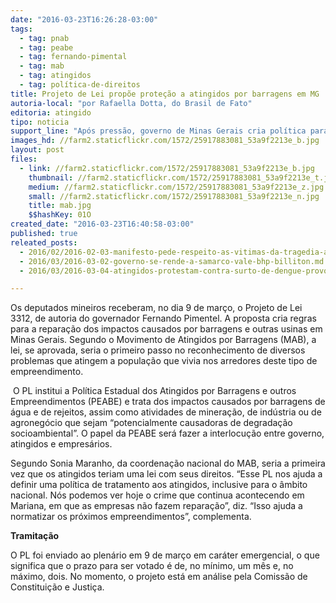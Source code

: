 ```yaml
---
date: "2016-03-23T16:26:28-03:00"
tags:
  - tag: pnab
  - tag: peabe
  - tag: fernando-pimental
  - tag: mab
  - tag: atingidos
  - tag: política-de-direitos
title: Projeto de Lei propõe proteção a atingidos por barragens em MG
autoria-local: "por Rafaella Dotta, do Brasil de Fato"
editoria: atingido
tipo: noticia
support_line: "Após pressão, governo de Minas Gerais cria política para analisar impactos"
images_hd: //farm2.staticflickr.com/1572/25917883081_53a9f2213e_b.jpg
layout: post
files:
  - link: //farm2.staticflickr.com/1572/25917883081_53a9f2213e_b.jpg
    thumbnail: //farm2.staticflickr.com/1572/25917883081_53a9f2213e_t.jpg
    medium: //farm2.staticflickr.com/1572/25917883081_53a9f2213e_z.jpg
    small: //farm2.staticflickr.com/1572/25917883081_53a9f2213e_n.jpg
    title: mab.jpg
    $$hashKey: 01O
created_date: "2016-03-23T16:40:58-03:00"
published: true
releated_posts:
  - 2016/02/2016-02-03-manifesto-pede-respeito-as-vitimas-da-tragedia-ambiental-de-mariana.md
  - 2016/03/2016-03-02-governo-se-rende-a-samarco-vale-bhp-billiton.md
  - 2016/03/2016-03-04-atingidos-protestam-contra-surto-de-dengue-provocado-pela-samarco.md

---
```

<p>Os deputados mineiros receberam, no dia 9 de mar&ccedil;o, o Projeto de Lei 3312, de autoria do governador Fernando Pimentel. A proposta cria regras para a repara&ccedil;&atilde;o dos impactos causados por barragens e outras usinas em Minas Gerais. Segundo o Movimento de Atingidos por Barragens (MAB), a lei, se aprovada, seria o primeiro passo no reconhecimento de diversos problemas que atingem a popula&ccedil;&atilde;o que vivia nos arredores deste tipo de empreendimento.</p>

<p>&nbsp;O PL institui a Pol&iacute;tica Estadual dos Atingidos por Barragens e outros Empreendimentos (PEABE) e trata dos impactos causados por barragens de &aacute;gua e de rejeitos, assim como atividades de minera&ccedil;&atilde;o, de ind&uacute;stria ou de agroneg&oacute;cio que sejam &ldquo;potencialmente causadoras de degrada&ccedil;&atilde;o socioambiental&rdquo;. O papel da PEABE ser&aacute; fazer a interlocu&ccedil;&atilde;o entre governo, atingidos e empres&aacute;rios.</p>

<p>Segundo Sonia Maranho, da coordena&ccedil;&atilde;o nacional do MAB, seria a primeira vez que os atingidos teriam uma lei com seus direitos. &ldquo;Esse PL nos ajuda a definir uma pol&iacute;tica de tratamento aos atingidos, inclusive para o &acirc;mbito nacional. N&oacute;s podemos ver hoje o crime que continua acontecendo em Mariana, em que as empresas n&atilde;o fazem repara&ccedil;&atilde;o&rdquo;, diz. &ldquo;Isso ajuda a normatizar os pr&oacute;ximos empreendimentos&rdquo;, complementa.</p>

<p><strong>Tramita&ccedil;&atilde;o</strong></p>

<p>O PL foi enviado ao plen&aacute;rio em 9 de mar&ccedil;o em car&aacute;ter emergencial, o que significa que o prazo para ser votado &eacute; de, no m&iacute;nimo, um m&ecirc;s e, no m&aacute;ximo, dois. No momento, o projeto est&aacute; em an&aacute;lise pela Comiss&atilde;o de Constitui&ccedil;&atilde;o e Justi&ccedil;a.</p>
